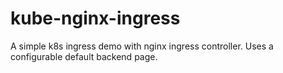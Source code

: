 # kube-nginx-ingress
A simple k8s ingress demo with nginx ingress controller. Uses a configurable default backend page.
